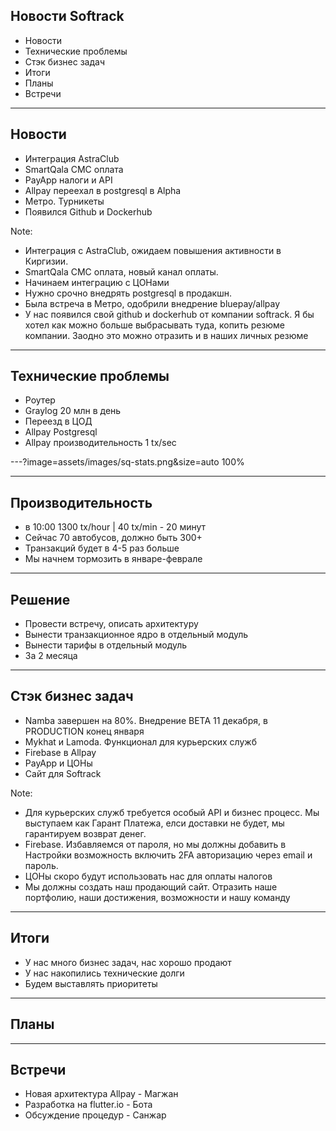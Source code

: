 ## Новости Softrack

- Новости
- Технические проблемы
- Стэк бизнес задач
- Итоги
- Планы
- Встречи

---

## Новости

- Интеграция AstraClub
- SmartQala СМС оплата
- PayApp налоги и API
- Allpay переехал в postgresql в Alpha
- Метро. Турникеты
- Появился Github и Dockerhub

Note: 
- Интеграция с AstraClub, ожидаем повышения активности в Киргизии.
- SmartQala СМС оплата, новый канал оплаты.
- Начинаем интеграцию с ЦОНами
- Нужно срочно внедрять postgresql в продакшн.
- Была встреча в Метро, одобрили внедрение bluepay/allpay
- У нас появился свой github и dockerhub от компании softrack. Я бы хотел как можно больше выбрасывать туда, копить резюме компании. Заодно это можно отразить и в наших личных резюме

---

## Технические проблемы

- Роутер
- Graylog 20 млн в день
- Переезд в ЦОД
- Allpay Postgresql
- Allpay производительность 1 tx/sec

---?image=assets/images/sq-stats.png&size=auto 100%

---

## Производительность

- в 10:00 1300 tx/hour | 40 tx/min - 20 минут
- Сейчас 70 автобусов, должно быть 300+
- Транзакций будет в 4-5 раз больше
- Мы начнем тормозить в январе-феврале

---

## Решение

- Провести встречу, описать архитектуру
- Вынести транзакционное ядро в отдельный модуль
- Вынести тарифы в отдельный модуль
- За 2 месяца

---

## Стэк бизнес задач

- Namba завершен на 80%. Внедрение BETA 11 декабря, в PRODUCTION конец января
- Mykhat и Lamoda. Функционал для курьерских служб
- Firebase в Allpay
- PayApp и ЦОНы
- Сайт для Softrack

Note:
- Для курьерских служб требуется особый API и бизнес процесс. Мы выступаем как Гарант Платежа, елси доставки не будет, мы гарантируем возврат денег.
- Firebase. Избавляемся от пароля, но мы должны добавить в Настройки возможность включить 2FA авторизацию через email и пароль.
- ЦОНы скоро будут использовать нас для оплаты налогов
- Мы должны создать наш продающий сайт. Отразить наше портфолию, наши достижения, возможности и нашу команду

---

## Итоги

- У нас много бизнес задач, нас хорошо продают
- У нас накопились технические долги
- Будем выставлять приоритеты

---

## Планы

---

## Встречи

- Новая архитектура Allpay - Магжан
- Разработка на flutter.io - Бота
- Обсуждение процедур - Санжар
